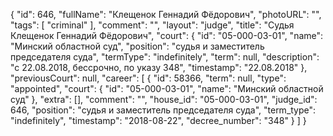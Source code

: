 {
    "id": 646,
    "fullName": "Клещенок Геннадий Фёдорович",
    "photoURL": "",
    "tags": [
        "criminal"
    ],
    "comment": "",
    "layout": "judge",
    "title": "Судья Клещенок Геннадий Фёдорович",
    "court": {
        "id": "05-000-03-01",
        "name": "Минский областной суд",
        "position": "судья и заместитель председателя суда",
        "termType": "indefinitely",
        "term": null,
        "description": "c 22.08.2018, бессрочно, по указу 348",
        "timestamp": "22.08.2018"
    },
    "previousCourt": null,
    "career": [
        {
            "id": 58366,
            "term": null,
            "type": "appointed",
            "court": {
                "id": "05-000-03-01",
                "name": "Минский областной суд"
            },
            "extra": [],
            "comment": "",
            "house_id": "05-000-03-01",
            "judge_id": 646,
            "position": "судья и заместитель председателя суда",
            "term_type": "indefinitely",
            "timestamp": "2018-08-22",
            "decree_number": "348"
        }
    ]
}